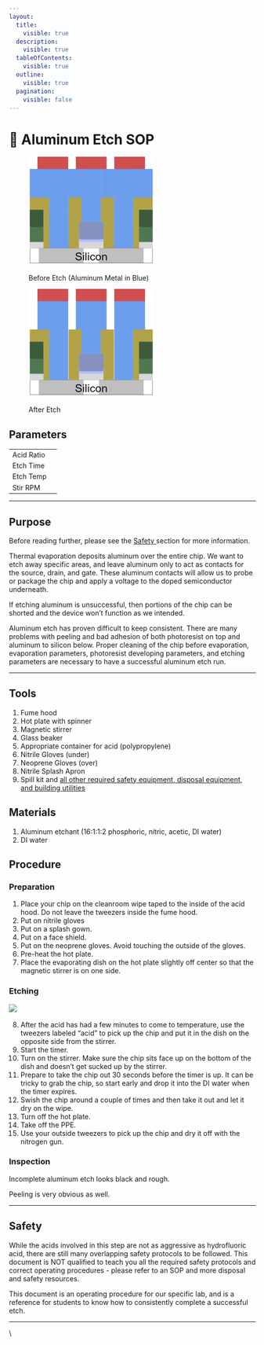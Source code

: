 ```yaml
---
layout:
  title:
    visible: true
  description:
    visible: true
  tableOfContents:
    visible: true
  outline:
    visible: true
  pagination:
    visible: false
---
```


# 🧪 Aluminum Etch SOP



<figure><img src="../.gitbook/assets/image (2).png" alt="" width="256"><figcaption><p>Before Etch (Aluminum Metal in Blue)</p></figcaption></figure>

<figure><img src="../.gitbook/assets/image (3).png" alt="" width="256"><figcaption><p>After Etch</p></figcaption></figure>

## Parameters

|            |   |
| ---------- | - |
| Acid Ratio |   |
| Etch Time  |   |
| Etch Temp  |   |
| Stir RPM   |   |

***

## Purpose

Before reading further, please see the [Safety ](aluminum-etch-sop.md#safety)section for more information.&#x20;

Thermal evaporation deposits aluminum over the entire chip. We want to etch away specific areas, and leave aluminum only to act as contacts for the source, drain, and gate. These aluminum contacts will allow us to probe or package the chip and apply a voltage to the doped semiconductor underneath.&#x20;

If etching aluminum is unsuccessful, then portions of the chip can be shorted and the device won’t function as we intended.&#x20;

Aluminum etch has proven difficult to keep consistent. There are many problems with peeling and bad adhesion of both photoresist on top and aluminum to silicon below. Proper cleaning of the chip before evaporation, evaporation parameters, photoresist developing parameters, and etching parameters are necessary to have a successful aluminum etch run.

***

## Tools

1. Fume hood
2. Hot plate with spinner
3. Magnetic stirrer
4. Glass beaker
5. Appropriate container for acid (polypropylene)
6. Nitrile Gloves (under)
7. Neoprene Gloves (over)
8. Nitrile Splash Apron
9. Spill kit and [all other required safety equipment, disposal equipment, and building utilities](https://www.cmu.edu/ehs/Laboratory-Safety/chemical-safety/documents/sop-for-the-use-of-hydrofluoric-acid.pdf)

## Materials

1. Aluminum etchant (16:1:1:2 phosphoric, nitric, acetic, DI water)
2. DI water

## Procedure

### Preparation

1. Place your chip on the cleanroom wipe taped to the inside of the acid hood. Do not leave the tweezers inside the fume hood.
2. Put on nitrile gloves
3. Put on a splash gown.
4. Put on a face shield.
5. Put on the neoprene gloves. Avoid touching the outside of the gloves.
6. Pre-heat the hot plate.
7. Place the evaporating dish on the hot plate slightly off center so that the magnetic stirrer is on one side.

### Etching

![](https://lh6.googleusercontent.com/zeiSTdg1kLUn1G-eaC7Oafi2tNJ2TT8Mo2LWnE3KS3UWau9GNRlrRmdMcOJPsxxw9ExBYt1anuAaPwWdTfR2g7rauznhIm4NyDTsz\_2TuCkdb4dsWI62MZny8mcd3UCaGKRuLOr5P64rY\_QCxRtQ5nc)

8. After the acid has had a few minutes to come to temperature, use the tweezers labeled “acid” to pick up the chip and put it in the dish on the opposite side from the stirrer.
9. Start the timer.
10. Turn on the stirrer. Make sure the chip sits face up on the bottom of the dish and doesn’t get sucked up by the stirrer.
11. Prepare to take the chip out 30 seconds before the timer is up. It can be tricky to grab the chip, so start early and drop it into the DI water when the timer expires.
12. Swish the chip around a couple of times and then take it out and let it dry on the wipe.
13. Turn off the hot plate.
14. Take off the PPE.
15. Use your outside tweezers to pick up the chip and dry it off with the nitrogen gun.

### Inspection

Incomplete aluminum etch looks black and rough.

Peeling is very obvious as well.

***

## Safety

While the acids involved in this step are not as aggressive as hydrofluoric acid, there are still many overlapping safety protocols to be followed. This document is NOT qualified to teach you all the required safety protocols and correct operating procedures - please refer to an SOP and more disposal and safety resources.

This document is an operating procedure for our specific lab, and is a reference for students to know how to consistently complete a successful etch.&#x20;

***

\
